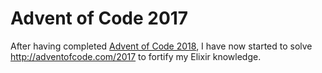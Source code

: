 # Advent of Code 2017

After having completed [Advent of Code 2018](https://github.com/bjorng/advent-of-code-2018),
I have now started to solve http://adventofcode.com/2017 to fortify my Elixir
knowledge.

